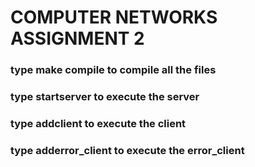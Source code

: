 # COMPUTER NETWORKS ASSIGNMENT 2

### type make compile to compile all the files 
### type startserver to execute the server
### type addclient to execute the client
### type adderror_client to execute the error_client

